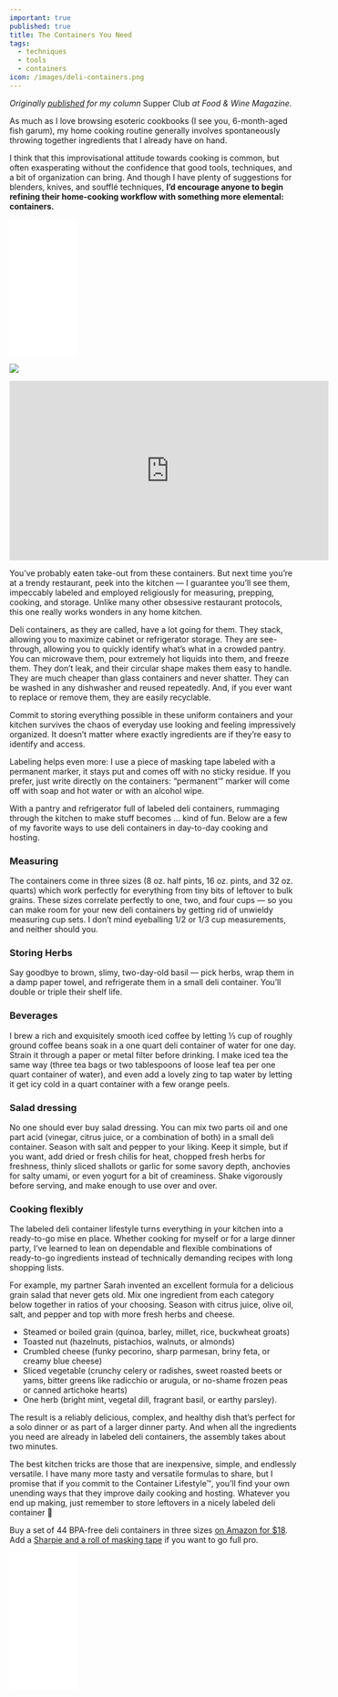 ```yaml
---
important: true
published: true
title: The Containers You Need
tags:
  - techniques
  - tools
  - containers
icon: /images/deli-containers.png
---
```


_Originally [published](fxw.com) for my column_ Supper Club _at Food & Wine Magazine._

As much as I love browsing esoteric cookbooks (I see you, 6-month-aged fish garum), my home cooking routine generally involves spontaneously throwing together ingredients that I already have on hand.

I think that this improvisational attitude towards cooking is common, but often exasperating without the confidence that good tools, techniques, and a bit of organization can bring. And though I have plenty of suggestions for blenders, knives, and soufflé techniques, **I’d encourage anyone to begin refining their home-cooking workflow with something more elemental: containers.**
     
<iframe style="width:120px;height:240px;" marginwidth="0" marginheight="0" scrolling="no" frameborder="0" src="//ws-na.amazon-adsystem.com/widgets/q?ServiceVersion=20070822&OneJS=1&Operation=GetAdHtml&MarketPlace=US&source=ss&ref=as_ss_li_til&ad_type=product_link&tracking_id=pithenterpris-20&language=en_US&marketplace=amazon&region=US&placement=B0792K2MQV&asins=B0792K2MQV&linkId=525eb90b3b297730bdbc690c27b2b737&show_border=false&link_opens_in_new_window=true"></iframe>

<a href="https://www.amazon.com/Plastic-Food-Storage-Containers-Airtight/dp/B0792K2MQV/ref=as_li_ss_il?keywords=containers&qid=1565695042&s=gateway&sr=8-1-spons&psc=1&spLa=ZW5jcnlwdGVkUXVhbGlmaWVyPUExVkQ0RTlQM0dFRFVIJmVuY3J5cHRlZElkPUEwNTg2Njc0MUZWMTAyRDZLM0JGWiZlbmNyeXB0ZWRBZElkPUEwMTgwMDg4MVNESEY1WjFPTjlQTCZ3aWRnZXROYW1lPXNwX2F0ZiZhY3Rpb249Y2xpY2tSZWRpcmVjdCZkb05vdExvZ0NsaWNrPXRydWU=&linkCode=li3&tag=pithenterpris-20&linkId=67cd3d8d4a3d476cd77476eae681c80e&language=en_US" target="_blank"><img border="0" src="//ws-na.amazon-adsystem.com/widgets/q?_encoding=UTF8&ASIN=B0792K2MQV&Format=_SL250_&ID=AsinImage&MarketPlace=US&ServiceVersion=20070822&WS=1&tag=pithenterpris-20&language=en_US" ></a><img src="https://ir-na.amazon-adsystem.com/e/ir?t=pithenterpris-20&language=en_US&l=li3&o=1&a=B0792K2MQV" width="1" height="1" border="0" alt="" style="border:none !important; margin:0px !important;" />


<iframe width="560" height="315" src="https://www.youtube.com/embed/pqxMTpsA6dY?start=134" frameborder="0" allow="accelerometer; autoplay; encrypted-media; gyroscope; picture-in-picture" allowfullscreen></iframe>


You’ve probably eaten take-out from these containers. But next time you’re at a trendy restaurant, peek into the kitchen — I guarantee you’ll see them, impeccably labeled and employed religiously for measuring, prepping, cooking, and storage. Unlike many other obsessive restaurant protocols, this one really works wonders in any home kitchen.

Deli containers, as they are called, have a lot going for them. They stack, allowing you to maximize cabinet or refrigerator storage. They are see-through, allowing you to quickly identify what’s what in a crowded pantry. You can microwave them, pour extremely hot liquids into them, and freeze them. They don’t leak, and their circular shape makes them easy to handle. They are much cheaper than glass containers and never shatter. They can be washed in any dishwasher and reused repeatedly. And, if you ever want to replace or remove them, they are easily recyclable. 

Commit to storing everything possible in these uniform containers and your kitchen survives the chaos of everyday use looking and feeling impressively organized. It doesn’t matter where exactly ingredients are if they’re easy to identify and access.

Labeling helps even more: I use a piece of masking tape labeled with a permanent marker, it stays put and comes off with no sticky residue. If you prefer, just write directly on the containers: “permanent’” marker will come off with soap and hot water or with an alcohol wipe.

With a pantry and refrigerator full of labeled deli containers, rummaging through the kitchen to make stuff becomes … kind of fun. Below are a few of my favorite ways to use deli containers in day-to-day cooking and hosting.


### Measuring

The containers come in three sizes (8 oz. half pints, 16 oz. pints, and 32 oz. quarts) which work perfectly for everything from tiny bits of leftover to bulk grains. These sizes correlate perfectly to one, two, and four cups — so you can make room for your new deli containers by getting rid of unwieldy measuring cup sets. I don’t mind eyeballing 1/2 or 1/3 cup measurements, and neither should you.

### Storing Herbs

Say goodbye to brown, slimy, two-day-old basil — pick herbs, wrap them in a damp paper towel, and refrigerate them in a small deli container. You’ll double or triple their shelf life.

### Beverages

I brew a rich and exquisitely smooth iced coffee by letting ⅓ cup of roughly ground coffee beans soak in a one quart deli container of water for one day. Strain it through a paper or metal filter before drinking. I make iced tea the same way (three tea bags or two tablespoons of loose leaf tea per one quart container of water), and even add a lovely zing to tap water by letting it get icy cold in a quart container with a few orange peels.

### Salad dressing

No one should ever buy salad dressing. You can mix two parts oil and one part acid (vinegar, citrus juice, or a combination of both) in a small deli container. Season with salt and pepper to your liking. Keep it simple, but if you want, add dried or fresh chilis for heat, chopped fresh herbs for freshness, thinly sliced shallots or garlic for some savory depth, anchovies for salty umami, or even yogurt for a bit of creaminess. Shake vigorously before serving, and make enough to use over and over.

### Cooking flexibly 

The labeled deli container lifestyle turns everything in your kitchen into a ready-to-go mise en place. Whether cooking for myself or for a large dinner party, I’ve learned to lean on dependable and flexible combinations of ready-to-go ingredients instead of technically demanding recipes with long shopping lists. 

For example, my partner Sarah invented an excellent formula for a delicious grain salad that never gets old. Mix one ingredient from each category below together in ratios of your choosing. Season with citrus juice, olive oil, salt, and pepper and top with more fresh herbs and cheese.

- Steamed or boiled grain (quinoa, barley, millet, rice, buckwheat groats)
- Toasted nut (hazelnuts, pistachios, walnuts, or almonds)
- Crumbled cheese (funky pecorino, sharp parmesan, briny feta, or creamy blue cheese)
- Sliced vegetable (crunchy celery or radishes, sweet roasted beets or yams, bitter greens like radicchio or arugula, or no-shame frozen peas or canned artichoke hearts)
- One herb (bright mint, vegetal dill, fragrant basil, or earthy parsley).

The result is a reliably delicious, complex, and healthy dish that’s perfect for a solo dinner or as part of a larger dinner party. And when all the ingredients you need are already in labeled deli containers, the assembly takes about two minutes. 

The best kitchen tricks are those that are inexpensive, simple, and endlessly versatile. I have many more tasty and versatile formulas to share, but I promise that if you commit to the Container Lifestyle™, you’ll find your own unending ways that they improve daily cooking and hosting. Whatever you end up making, just remember to store leftovers in a nicely labeled deli container 💪

Buy a set of 44 BPA-free deli containers in three sizes [on Amazon for $18](https://amzn.to/2H1Ic44). Add a [Sharpie and a roll of masking tape](https://amzn.to/2Z3BGzG) if you want to go full pro.

<iframe style="width:120px;height:240px;" marginwidth="0" marginheight="0" scrolling="no" frameborder="0" src="//ws-na.amazon-adsystem.com/widgets/q?ServiceVersion=20070822&OneJS=1&Operation=GetAdHtml&MarketPlace=US&source=ss&ref=as_ss_li_til&ad_type=product_link&tracking_id=pithenterpris-20&language=en_US&marketplace=amazon&region=US&placement=B077J8SL12&asins=B077J8SL12&linkId=a859f8681656ff4e8fbfff4e143bd27c&show_border=true&link_opens_in_new_window=true"></iframe>
